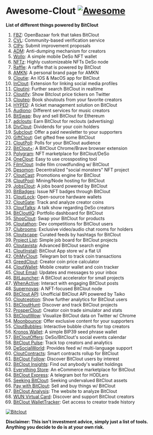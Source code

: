 # Awesome-Clout  [![Awesome](https://cdn.rawgit.com/sindresorhus/awesome/d7305f38d29fed78fa85652e3a63e154dd8e8829/media/badge.svg)](https://github.com/Mentors4EDU/Awesome-Clout)
**List of different things powered by BitClout**

1. [FBZ](https://github.com/Mentors4EDU/FBZ): OpenBazaar fork that takes  BitClout
2. [CVL](https://www.cvl.ac/): Community-based verification service
3. [CIPs](https://github.com/Mentors4EDU/BitClout-Proposals): Submit improvement proposals
4. [ADM](https://github.com/CloutContracts/ADM): Anti-dumping mechanism for creators
5. [Wollo](https://wollo.cc/): A simple mobile DeSo NFT wallet
6. [NFTz](https://nftz.zone/): Highly customizeable NFTs DeSo node
7. [Raffle](https://bitcloutraffle.com/): A raffle that is powered by BitClout
8. [AMKN](https://peer-social.com/): A personal brand page for AMKN
9. [Cloutie](https://bitclout.com/u/CloutieApp): An IOS & MacOS app for BitClout
10. [InClout](https://inclout.io/): Extension for linking social media profiles
11. [Cloutini](https://cloutini.com/): Further search BitClout in realtime
12. [Cloutify](https://chrome.google.com/webstore/detail/cloutify-show-bitclout-pr/mmpacdkjmmnichfpplcpcipgcdphfhdg): Show Bitclout price tickers on Twitter
13. [Clouteo](https://www.clouteo.co/book-shout-out): Book shoutouts from your favorite creators
14. [HYPED](https://hypedtickets.com/): A ticket management solution on BitClout
15. [Audiono](https://audiono.de/): Different services for music creators
16. [BitSwap](https://bitswap.network/): Buy and sell BitClout for Ethereum
17. [adclouts](https://adclouts.com/): Earn BitClout for reclouts (advertising)
18. [DivClout](https://www.divclout.com/): Dividends for your coin holders
19. [Subclout](https://www.subclout.com/): Offer a paid newsletter to your supporters
20. [GiftClout](https://www.giftclout.com/): Get gifted free some BitClout
21. [CloutPoll](https://cloutpoll.com/): Polls for your BitClout audience
22. [BitClout+](https://bitclout.plus/): A BitClout Chrome/Brave browser extension
23. [Polygram](https://polygram.cc/): NFT marketplace for BitClout/DeSo
24. [OneClout](https://oneclout.net/): Easy to use crossposting tool
25. [FilmClout](https://bitclout.com/u/FilmClout): Indie film crowdfunding w/ BitClout
26. [Desomon](https://www.desomon.com/): Decentralized "social monsters" NFT project
27. [CloutCast](https://cloutcast.io/): Promotions engine for BitClout
28. [CloutPool](https://bitclout.com/u/CloutPool): Mining/Node hosting for BitClout
29. [JobsClout](http://jobclout.me/): A jobs board powered by BitClout
30. [BitBadges](http://bitbadges.web.app/): Issue NFT badges through BitClout
31. [CloutLock](https://bitclout.com/u/CloutLockl): Open-source hardware wallets
32. [CloutGate](https://cloutgate.com/): Track and analyze creator coins
33. [CloutTalks](https://typedream.app/clouttalks): A talk show regarding DeSo creators
34. [BitCloutIQ](https://bitcloutiq.net/): Portfolio dashboard for BitClout
35. [ShopClout](http://shopclout.me/): Swap your BitClout for products
36. [Cloutathon](https://cloutathon.com/): Dev competitions for BitClout users
37. [Clubrooms](https://clubroo.ms): Exclusive video/audio chat rooms for holders
38. [Cloutscape](https://cloutscape.net/): Curated feeds by hashtags for BitClout
39. [Project List](https://project-list.io/): Simple job board for BitClout projects
40. [Cloutavista](https://cloutavista.com/): Advanced BitClout search engine
41. [CloutInstall](https://cloutinstall.app): BitClout App store w/ a flat UI
42. [OhMyClout](https://ohmyclout.com/): Telegram bot to track coin transactions
43. [GreedClout](https://bogdandidenko.github.io/greedclout/): Creator coin price calculator
44. [CloutWallet](https://bitclout.com/u/cloutwallet): Mobile creator wallet and coin tracker
45. [Clout Email](https://cloutemail.com/): Updates and messages to your inbox
46. [BitLauncher](https://bitlauncher.net/): A BitClout accelerator for small projects
47. [WhenActive](https://whenactive.com/global): Interact with engaging BitClout posts
48. [Supernovas](https://www.supernovas.app/): A NFT-focused BitClout node
49. [BitClout API](https://github.com/benjaminwoods/bitclout): Unofficial BitClout API powered by Taiko
50. [Cloutception](https://cloutception.club/): Show further analytics for BitClout users
51. [BitCloutHunt](https://www.bitclouthunt.com/): Discover and track BitClout projects
52. [ProsperClout](https://www.prosperclout.com/): Creator coin trade simulator and stats
53. [BitCloutWow](https://chrome.google.com/webstore/detail/bitcloutwow-bitclout-on-t/pljnngphhkadegjpkajkcigimjdheedd?hl=en&authuser=1): Visualize BitClout data on Twitter w/ Chrome
54. [Moonbounce](https://getmoonbounce.com/): Offer exclusive content for your supporters
55. [CloutBubbles](https://cloutbubbles.com/): Interactive bubble charts for top creators
56. [Kronos Wallet](https://kronoswallet.com/): A simple BIP39 seed phrase wallet
57. [BitCloutOffers](https://bitclout.com/u/BitCloutOffers): DeSo/BitClout's social events calendar
58. [BitClout Pulse](https://www.bitcloutpulse.com/): Track top creators and analytics
59. [DeSocialWorld](https://desocialworld.com/): Provides feed w/ multi-language support
60. [CloutContracts](https://bitclout.com/u/cloutcontracts): Smart contracts rollup for BitClout
61. [BitClout Follow](https://bitcloutfollow.com/): Discover BitClout users by interest
62. [BitClout Insights](https://bitcloutinsights.com/): Find out anybody's wallet holdings
63. [Everything Store](https://www.everythingstore.io/): An eCommerce marketplace for BitClout
64. [BitClout Express](https://bitclout.express/): A telegram bot for HODLers
65. [Seeking BitClout](https://seekingbitclout.com/): Seeking undervalued BitClout assets
66. [Pay with BitClout](https://bitclout.com/u/PayWithBitClout): Sell and buy things w/ BitClout
67. [BitClout Analysis](https://www.bitcloutanalysis.com/): The website to analyze BitClout
68. [WUN Virtual Card](https://wun.vc/): Discover and support BitClout creators
69. [BitClout WalletTracker](https://chrome.google.com/webstore/detail/bitclout-wallettracker/kgafnekhkfjhjjdmlobajeppoehmjbba): Get access to creator trade history

[![Bitclout](https://img.shields.io/badge/-Follow%20me%20on%20BitClout-red)](https://bitclout.com/u/AMKN)

**Disclaimer: This isn't investment advice, simply just a list of tools. Anything you decide to do is at your own risk.**
